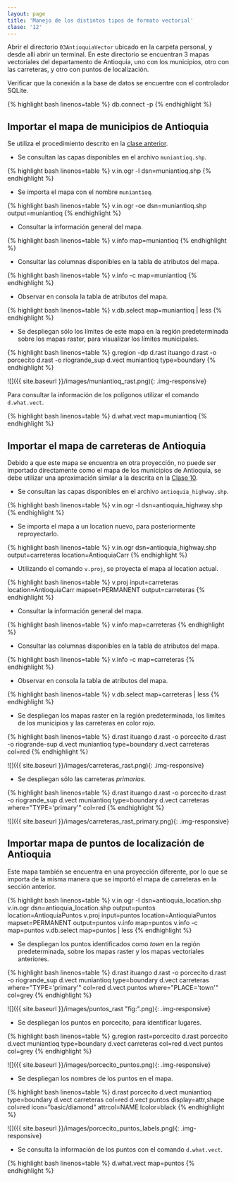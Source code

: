 ```yaml
---
layout: page
title: 'Manejo de los distintos tipos de formato vectorial'
clase: '12'
---
```


Abrir el directorio `03AntioquiaVector` ubicado en la carpeta personal, y desde allí abrir un terminal. En este directorio se encuentran 3 mapas vectoriales del departamento de Antioquia, uno con los municipios, otro con las carreteras, y otro con puntos de localización.

Verificar que la conexión a la base de datos se encuentre con el controlador SQLite.

{% highlight bash linenos=table %}
db.connect -p
{% endhighlight %}

Importar el mapa de municipios de Antioquia
-------------------------------------------

Se utiliza el procedimiento descrito en la [clase anterior](./clase-11.html).

- Se consultan las capas disponibles en el archivo `muniantioq.shp`.

{% highlight bash linenos=table %}
v.in.ogr -l dsn=muniantioq.shp
{% endhighlight %}

- Se importa el mapa con el nombre `muniantioq`.

{% highlight bash linenos=table %}
v.in.ogr -oe dsn=muniantioq.shp output=muniantioq
{% endhighlight %}

- Consultar la información general del mapa.

{% highlight bash linenos=table %}
v.info map=muniantioq
{% endhighlight %}

- Consultar las columnas disponibles en la tabla de atributos del mapa.

{% highlight bash linenos=table %}
v.info -c map=muniantioq
{% endhighlight %}

- Observar en consola la tabla de atributos del mapa.

{% highlight bash linenos=table %}
v.db.select map=muniantioq | less
{% endhighlight %}

- Se despliegan sólo los límites de este mapa en la región predeterminada sobre los mapas raster, para visualizar los límites municipales.

{% highlight bash linenos=table %}
g.region -dp
d.rast ituango
d.rast -o porcecito
d.rast -o riogrande_sup
d.vect muniantioq type=boundary
{% endhighlight %}

![]({{ site.baseurl }}/images/muniantioq_rast.png){: .img-responsive}

Para consultar la información de los polígonos utilizar el comando `d.what.vect`.

{% highlight bash linenos=table %}
d.what.vect map=muniantioq
{% endhighlight %}

Importar el mapa de carreteras de Antioquia
-------------------------------------------

Debido a que este mapa se encuentra en otra proyección, no puede ser importado directamente como el mapa de los municipios de Antioquia, se debe utilizar una aproximación similar a la descrita en la [Clase 10](./clase-10.html).

- Se consultan las capas disponibles en el archivo `antioquia_highway.shp`.

{% highlight bash linenos=table %}
v.in.ogr -l dsn=antioquia_highway.shp
{% endhighlight %}

- Se importa el mapa a un location nuevo, para posteriormente reproyectarlo.

{% highlight bash linenos=table %}
v.in.ogr dsn=antioquia_highway.shp output=carreteras location=AntioquiaCarr
{% endhighlight %}

- Utilizando el comando `v.proj`, se proyecta el mapa al location actual.

{% highlight bash linenos=table %}
v.proj input=carreteras location=AntioquiaCarr mapset=PERMANENT output=carreteras
{% endhighlight %}

- Consultar la información general del mapa.

{% highlight bash linenos=table %}
v.info map=carreteras
{% endhighlight %}

- Consultar las columnas disponibles en la tabla de atributos del mapa.

{% highlight bash linenos=table %}
v.info -c map=carreteras
{% endhighlight %}

- Observar en consola la tabla de atributos del mapa.

{% highlight bash linenos=table %}
v.db.select map=carreteras | less
{% endhighlight %}

- Se despliegan los mapas raster en la región predeterminada, los límites de los municipios y las carreteras en color rojo.

{% highlight bash linenos=table %}
d.rast ituango
d.rast -o porcecito
d.rast -o riogrande-sup
d.vect muniantioq type=boundary
d.vect carreteras col=red
{% endhighlight %}

![]({{ site.baseurl }}/images/carreteras_rast.png){: .img-responsive}

- Se despliegan sólo las carreteras *primarias*.

{% highlight bash linenos=table %}
d.rast ituango
d.rast -o porcecito
d.rast -o riogrande_sup
d.vect muniantioq type=boundary
d.vect carreteras where="TYPE='primary'" col=red
{% endhighlight %}

![]({{ site.baseurl }}/images/carreteras_rast_primary.png){: .img-responsive}

Importar mapa de puntos de localización de Antioquia
----------------------------------------------------

Este mapa también se encuentra en una proyección diferente, por lo que se importa de la misma manera que se importó el mapa de carreteras en la sección anterior.

{% highlight bash linenos=table %}
v.in.ogr -l dsn=antioquia_location.shp
v.in.ogr dsn=antioquia_location.shp output=puntos location=AntioquiaPuntos
v.proj input=puntos location=AntioquiaPuntos mapset=PERMANENT output=puntos
v.info map=puntos
v.info -c map=puntos
v.db.select map=puntos | less
{% endhighlight %}

- Se despliegan los puntos identificados como *town* en la región predeterminada, sobre los mapas raster y los mapas vectoriales anteriores.

{% highlight bash linenos=table %}
d.rast ituango
d.rast -o porcecito
d.rast -o riogrande_sup
d.vect muniantioq type=boundary
d.vect carreteras where="TYPE='primary'" col=red
d.vect puntos where="PLACE='town'" col=grey
{% endhighlight %}

![]({{ site.baseurl }}/images/puntos_rast "fig:".png){: .img-responsive}

- Se despliegan los puntos en porcecito, para identificar lugares.

{% highlight bash linenos=table %}
g.region rast=porcecito 
d.rast porcecito 
d.vect muniantioq
type=boundary 
d.vect carreteras col=red 
d.vect puntos col=grey
{% endhighlight %}

![]({{ site.baseurl }}/images/porcecito_puntos.png){: .img-responsive}

- Se despliegan los nombres de los puntos en el mapa.

{% highlight bash linenos=table %}
d.rast porcecito 
d.vect muniantioq type=boundary 
d.vect
carreteras col=red 
d.vect puntos display=attr,shape col=red
icon=“basic/diamond” attrcol=NAME lcolor=black
{% endhighlight %}

![]({{ site.baseurl }}/images/porcecito_puntos_labels.png){: .img-responsive}

- Se consulta la información de los puntos con el comando `d.what.vect`.

{% highlight bash linenos=table %}
d.what.vect map=puntos
{% endhighlight %}
